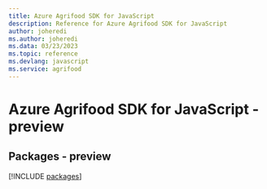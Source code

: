 ```yaml
---
title: Azure Agrifood SDK for JavaScript
description: Reference for Azure Agrifood SDK for JavaScript
author: joheredi
ms.author: joheredi
ms.data: 03/23/2023
ms.topic: reference
ms.devlang: javascript
ms.service: agrifood
---
```

# Azure Agrifood SDK for JavaScript - preview
## Packages - preview
[!INCLUDE [packages](agrifood-index.md)]